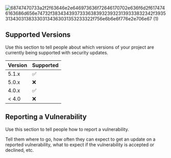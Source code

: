 ![68747470733a2f2f63646e2e646973636f72646170702e636f6d2f6174746163686d656e74732f3834343937333638393239323139333832342f3935313430313833303134363031353233322f756e6b6e6f776e2e706e67 (1)](https://user-images.githubusercontent.com/92306660/160933639-d30627a0-78a4-4ee4-a0d7-eac5938a1a13.png)

## Supported Versions

Use this section to tell people about which versions of your project are
currently being supported with security updates.

| Version | Supported          |
| ------- | ------------------ |
| 5.1.x   | :white_check_mark: |
| 5.0.x   | :x:                |
| 4.0.x   | :white_check_mark: |
| < 4.0   | :x:                |

## Reporting a Vulnerability

Use this section to tell people how to report a vulnerability.

Tell them where to go, how often they can expect to get an update on a
reported vulnerability, what to expect if the vulnerability is accepted or
declined, etc.
